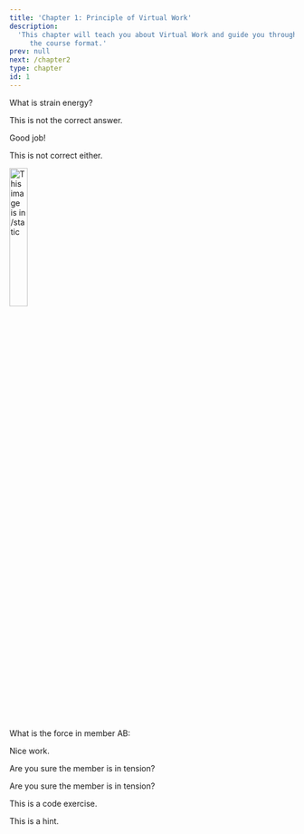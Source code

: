 ```yaml
---
title: 'Chapter 1: Principle of Virtual Work'
description:
  'This chapter will teach you about Virtual Work and guide you through
     the course format.'
prev: null
next: /chapter2
type: chapter
id: 1
---
```


<exercise id="1" title="Introduction" type="slides">

<slides source="chapter1_01_introduction">
</slides>

</exercise>

<exercise id="2" title="Strain Energy">

What is strain energy?

<choice>
<opt text="The stress in a beam due to external pressure">

This is not the correct answer.

</opt>

<opt text="The energy stored in a structure that is deformed under a load" correct="true">

Good job!

</opt>

<opt text="The length of elongation of a rod under a dynamic load">

This is not correct either.

</opt>
</choice>

</exercise>

<exercise id="3" title="Member Force">


<img src="truss.PNG" alt="This image is in /static" width="25%">

What is the force in member AB:

<choice>
<opt text="+125kN (compression)" correct="true">

Nice work.

</opt>

<opt text="-100kN (compression)">

Are you sure the member is in tension?

</opt>

<opt text="+125kN (tension)">

Are you sure the member is in tension?

</opt>
</choice>

</exercise>


<exercise id="4" title="Code Exercise">

This is a code exercise. 


<codeblock id="01_03">

This is a hint.

</codeblock>

</exercise>
